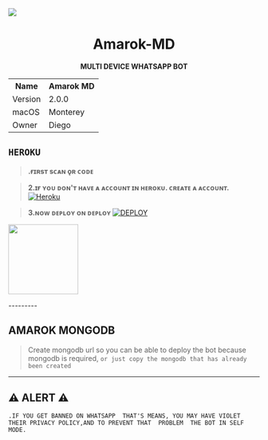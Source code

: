 <img src= "https://i.ibb.co/hHhpfbF/fc6acf5a53b0.jpg"/>

<h1 align="center">Amarok-MD</h1>

<p align="center">
    <strong>MULTI DEVICE WHATSAPP BOT</strong>
</p>

<table align="center">
    <tr>
        <th>Name</th>
        <th>Amarok MD</th>
    </tr>
    <tr>
        <td>Version</td>
        <td>2.0.0</td>
    </tr>
    <tr>
        <td>macOS</td>
        <td>Monterey</td>
    </tr>
    <tr>
        <td>Owner</td>
        <td>Diego</td>
    </tr>
</table
 ***
## ```STAR-THE-ROPE```

***
## ```HEROKU```

> <b><s1>.ғɪʀsᴛ sᴄᴀɴ ǫʀ ᴄᴏᴅᴇ</b></s1> 

> <b><s1>2.ɪғ ʏᴏᴜ ᴅᴏɴ'ᴛ ʜᴀᴠᴇ ᴀ ᴀᴄᴄᴏᴜɴᴛ ɪɴ ʜᴇʀᴏᴋᴜ. ᴄʀᴇᴀᴛᴇ ᴀ ᴀᴄᴄᴏᴜɴᴛ. </b></s1> 
<a href='https://signup.heroku.com/' target="_blank"><img alt='Heroku' src='https://img.shields.io/badge/-Create-black?style=for-the-badge&logo=heroku&logoColor=white'/></a>

><b><s1>3.ɴᴏᴡ ᴅᴇᴘʟᴏʏ ᴏɴ ᴅᴇᴘʟᴏʏ </b></s1>
<a href='https://dashboard.heroku.com/new?button-url=https://github.com/Fenandes/Amarok-MD&template=https://github.com/Fenandes/Amarok-MD.git' target="_blank"><img alt='DEPLOY' src='https://img.shields.io/badge/-DEPLOY-black?style=for-the-badge&logo=heroku&logoColor=white'/></a>

<a href="https://chat.whatsapp.com/EZGsVj9X66E2Mo9T75NHMy"><img src="https://img.shields.io/badge/Join Group-25D366?style=for-the-badge&logo=whatsapp&logoColor=white" width="140px">
</a>
</p>
---------

## AMAROK MONGODB
>Create mongodb url so you can be able to deploy the bot because mongodb is required, ```or just copy the mongodb that has already been created``` 
-----------------

## ⚠ ALERT ⚠

```
.IF YOU GET BANNED ON WHATSAPP  THAT'S MEANS, YOU MAY HAVE VIOLET THEIR PRIVACY POLICY,AND TO PREVENT THAT  PROBLEM  THE BOT IN SELF MODE.

